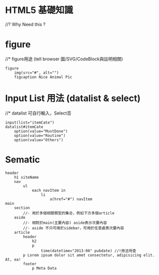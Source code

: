# HTML5 基礎知識

//? Why Need this ?<!DOCTYPE html>

# figure
//* figure用途 (tell browser 圖/SVG/CodeBlock與註明相關)
```pug
figure
    img(src="#", alt="")
    figcaption Nice Animal Pic
```
# Input List 用法 (datalist & select)
//* datalist 可自行輸入，Select否
```pug
input(list="itemCate")
datalist#itemCate
    option(value="MustDone")
    option(value="Routine")
    option(value="Others")
```


# Sematic 
```pug
header
    h1 siteName
    nav
        ul
            each navItem in 
                li
                    a(href="#") navItem
main
    section
        //- 用於多個相關類型的集合，例如下方多個article
    aside
        //- 相對於main(主要內容) aside表示次要內容
        //- aside 不只可用於sidebar，可用於任意處表次要內容
    article
        header
            h2
            p
                time(datetime="2013-06" pubdate) //!用法待查
        p Lorem ipsum dolor sit amet consectetur, adipisicing elit. At, ea!
        footer
            p Meta Data
```